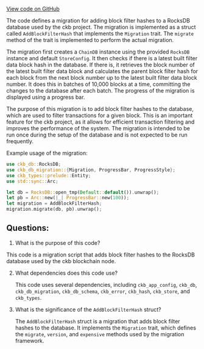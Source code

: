 [View code on GitHub](https://github.com/nervosnetwork/ckb/blob/develop/util/launcher/src/migrations/add_block_filter_hash.rs)

The code defines a migration for adding block filter hashes to a RocksDB database used by the ckb project. The migration is implemented as a struct called `AddBlockFilterHash` that implements the `Migration` trait. The `migrate` method of the trait is implemented to perform the actual migration.

The migration first creates a `ChainDB` instance using the provided `RocksDB` instance and default `StoreConfig`. It then checks if there is a latest built filter data block hash in the database. If there is, it retrieves the block number of the latest built filter data block and calculates the parent block filter hash for each block from the next block number up to the latest built filter data block number. It does this in batches of 10,000 blocks at a time, committing the changes to the database after each batch. The progress of the migration is displayed using a progress bar.

The purpose of this migration is to add block filter hashes to the database, which are used to filter transactions for a given block. This is an important feature for the ckb project, as it allows for efficient transaction filtering and improves the performance of the system. The migration is intended to be run once during the setup of the database and is not expected to be run frequently.

Example usage of the migration:

```rust
use ckb_db::RocksDB;
use ckb_db_migration::{Migration, ProgressBar, ProgressStyle};
use ckb_types::prelude::Entity;
use std::sync::Arc;

let db = RocksDB::open_tmp(Default::default()).unwrap();
let pb = Arc::new(|_| ProgressBar::new(100));
let migration = AddBlockFilterHash;
migration.migrate(db, pb).unwrap();
```
## Questions:
 1. What is the purpose of this code?

   This code is a migration script that adds block filter hashes to the RocksDB database used by the ckb blockchain node.

2. What dependencies does this code use?

   This code uses several dependencies, including `ckb_app_config`, `ckb_db`, `ckb_db_migration`, `ckb_db_schema`, `ckb_error`, `ckb_hash`, `ckb_store`, and `ckb_types`.

3. What is the significance of the `AddBlockFilterHash` struct?

   The `AddBlockFilterHash` struct is a migration that adds block filter hashes to the database. It implements the `Migration` trait, which defines the `migrate`, `version`, and `expensive` methods used by the migration framework.

